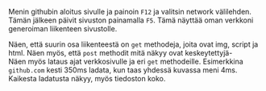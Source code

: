 Menin githubin aloitus sivulle ja painoin `F12` ja valitsin network välilehden.  
Tämän jälkeen päivit sivuston painamalla `F5`. 
Tämä näyttää oman verkkoni generoiman liikenteen sivustolle.
  
Näen, että suurin osa liikenteestä on `get` methodeja, joita ovat img, script ja html.
Näen myös, että `post` methodit mitä näkyy ovat keskeytettyjä-  
Näen myös lataus ajat verkkosivulle ja eri `get` methodeille. Esimerkkina `github.com` kesti 350ms ladata, kun taas yhdessä kuvassa meni 4ms.  
Kaikesta ladatusta näkyy, myös tiedoston koko.
